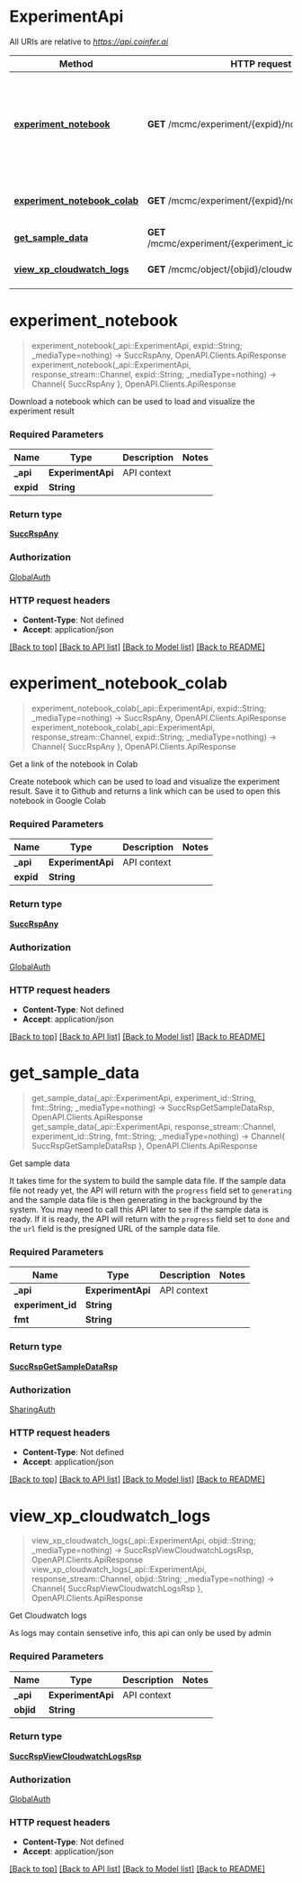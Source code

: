# ExperimentApi

All URIs are relative to *https://api.coinfer.ai*

Method | HTTP request | Description
------------- | ------------- | -------------
[**experiment_notebook**](ExperimentApi.md#experiment_notebook) | **GET** /mcmc/experiment/{expid}/notebook | Download a notebook which can be used to load and visualize the experiment result
[**experiment_notebook_colab**](ExperimentApi.md#experiment_notebook_colab) | **GET** /mcmc/experiment/{expid}/notebook/colab | Get a link of the notebook in Colab
[**get_sample_data**](ExperimentApi.md#get_sample_data) | **GET** /mcmc/experiment/{experiment_id}/sampledata/{fmt} | Get sample data
[**view_xp_cloudwatch_logs**](ExperimentApi.md#view_xp_cloudwatch_logs) | **GET** /mcmc/object/{objid}/cloudwatch-logs | Get Cloudwatch logs


# **experiment_notebook**
> experiment_notebook(_api::ExperimentApi, expid::String; _mediaType=nothing) -> SuccRspAny, OpenAPI.Clients.ApiResponse <br/>
> experiment_notebook(_api::ExperimentApi, response_stream::Channel, expid::String; _mediaType=nothing) -> Channel{ SuccRspAny }, OpenAPI.Clients.ApiResponse

Download a notebook which can be used to load and visualize the experiment result

### Required Parameters

Name | Type | Description  | Notes
------------- | ------------- | ------------- | -------------
 **_api** | **ExperimentApi** | API context | 
**expid** | **String** |  |

### Return type

[**SuccRspAny**](SuccRspAny.md)

### Authorization

[GlobalAuth](../README.md#GlobalAuth)

### HTTP request headers

 - **Content-Type**: Not defined
 - **Accept**: application/json

[[Back to top]](#) [[Back to API list]](../README.md#api-endpoints) [[Back to Model list]](../README.md#models) [[Back to README]](../README.md)

# **experiment_notebook_colab**
> experiment_notebook_colab(_api::ExperimentApi, expid::String; _mediaType=nothing) -> SuccRspAny, OpenAPI.Clients.ApiResponse <br/>
> experiment_notebook_colab(_api::ExperimentApi, response_stream::Channel, expid::String; _mediaType=nothing) -> Channel{ SuccRspAny }, OpenAPI.Clients.ApiResponse

Get a link of the notebook in Colab

Create notebook which can be used to load and visualize the experiment result. Save it to Github and returns a link which can be used to open this notebook in Google Colab

### Required Parameters

Name | Type | Description  | Notes
------------- | ------------- | ------------- | -------------
 **_api** | **ExperimentApi** | API context | 
**expid** | **String** |  |

### Return type

[**SuccRspAny**](SuccRspAny.md)

### Authorization

[GlobalAuth](../README.md#GlobalAuth)

### HTTP request headers

 - **Content-Type**: Not defined
 - **Accept**: application/json

[[Back to top]](#) [[Back to API list]](../README.md#api-endpoints) [[Back to Model list]](../README.md#models) [[Back to README]](../README.md)

# **get_sample_data**
> get_sample_data(_api::ExperimentApi, experiment_id::String, fmt::String; _mediaType=nothing) -> SuccRspGetSampleDataRsp, OpenAPI.Clients.ApiResponse <br/>
> get_sample_data(_api::ExperimentApi, response_stream::Channel, experiment_id::String, fmt::String; _mediaType=nothing) -> Channel{ SuccRspGetSampleDataRsp }, OpenAPI.Clients.ApiResponse

Get sample data

It takes time for the system to build the sample data file.  If the sample data file not ready yet, the API will return with the `progress` field set to `generating` and the sample data file is then generating in the background by the system. You may need to call this API later to see if the sample data is ready.  If it is ready, the API will return with the `progress` field set to `done` and the `url` field is the presigned URL of the sample data file.

### Required Parameters

Name | Type | Description  | Notes
------------- | ------------- | ------------- | -------------
 **_api** | **ExperimentApi** | API context | 
**experiment_id** | **String** |  |
**fmt** | **String** |  |

### Return type

[**SuccRspGetSampleDataRsp**](SuccRspGetSampleDataRsp.md)

### Authorization

[SharingAuth](../README.md#SharingAuth)

### HTTP request headers

 - **Content-Type**: Not defined
 - **Accept**: application/json

[[Back to top]](#) [[Back to API list]](../README.md#api-endpoints) [[Back to Model list]](../README.md#models) [[Back to README]](../README.md)

# **view_xp_cloudwatch_logs**
> view_xp_cloudwatch_logs(_api::ExperimentApi, objid::String; _mediaType=nothing) -> SuccRspViewCloudwatchLogsRsp, OpenAPI.Clients.ApiResponse <br/>
> view_xp_cloudwatch_logs(_api::ExperimentApi, response_stream::Channel, objid::String; _mediaType=nothing) -> Channel{ SuccRspViewCloudwatchLogsRsp }, OpenAPI.Clients.ApiResponse

Get Cloudwatch logs

As logs may contain sensetive info, this api can only be used by admin

### Required Parameters

Name | Type | Description  | Notes
------------- | ------------- | ------------- | -------------
 **_api** | **ExperimentApi** | API context | 
**objid** | **String** |  |

### Return type

[**SuccRspViewCloudwatchLogsRsp**](SuccRspViewCloudwatchLogsRsp.md)

### Authorization

[GlobalAuth](../README.md#GlobalAuth)

### HTTP request headers

 - **Content-Type**: Not defined
 - **Accept**: application/json

[[Back to top]](#) [[Back to API list]](../README.md#api-endpoints) [[Back to Model list]](../README.md#models) [[Back to README]](../README.md)

